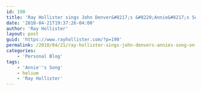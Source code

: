 ```yaml
---
id: 190
title: 'Ray Hollister sings John Denver&#8217;s &#8220;Annie&#8217;s Song&#8221; on Helium! :-)'
date: '2010-04-21T19:37:26-04:00'
author: 'Ray Hollister'
layout: post
guid: 'https://www.rayhollister.com/?p=190'
permalink: /2010/04/21/ray-hollister-sings-john-denvers-annies-song-on-helium/
categories:
    - 'Personal Blog'
tags:
    - 'Annie''s Song'
    - helium
    - 'Ray Hollister'
---
```


<center><object height="385" width="480"><param name="movie" value="http://www.youtube.com/v/Dl67eXcSAm8&hl=en_US&fs=1&"></param><param name="allowFullScreen" value="true"></param><param name="allowscriptaccess" value="always"></param></object></center>